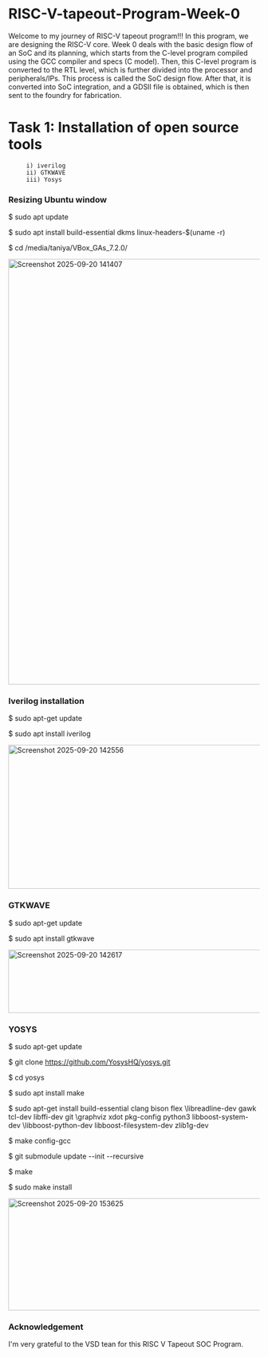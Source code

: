 # RISC-V-tapeout-Program-Week-0
Welcome to my journey of RISC-V tapeout program!!! 
In this program, we are designing the RISC-V core. Week 0 deals with the basic design flow of an SoC and its planning, which starts from the C-level program compiled using the GCC compiler and specs (C model). Then, this C-level program is converted to the RTL level, which is further divided into the processor and peripherals/IPs. This process is called the SoC design flow. After that, it is converted into SoC integration, and a GDSII file is obtained, which is then sent to the foundry for fabrication.
# Task 1: Installation of open source tools
         i) iverilog
		 ii) GTKWAVE
		 iii) Yosys
###  Resizing Ubuntu window 
$ sudo apt update

$ sudo apt install build-essential dkms linux-headers-$(uname -r)

$ cd /media/taniya/VBox_GAs_7.2.0/

<img width="1473" height="854" alt="Screenshot 2025-09-20 141407" src="https://github.com/user-attachments/assets/1a704440-9a12-4093-bb81-6c07cd595ca1" />


### Iverilog installation
$ sudo apt-get update

$ sudo apt install iverilog

<img width="785" height="289" alt="Screenshot 2025-09-20 142556" src="https://github.com/user-attachments/assets/9497deda-57ee-4753-8331-9c4b0a259183" />

### GTKWAVE
$ sudo apt-get update

$ sudo apt install gtkwave

<img width="786" height="127" alt="Screenshot 2025-09-20 142617" src="https://github.com/user-attachments/assets/46ba8bd0-35fd-4625-8908-5d01ef90b3c7" />

### YOSYS
$ sudo apt-get update

$ git clone https://github.com/YosysHQ/yosys.git

$ cd yosys

$ sudo apt install make    

$ sudo apt-get install build-essential clang bison flex \libreadline-dev gawk tcl-dev libffi-dev git \graphviz xdot pkg-config python3 libboost-system-dev \libboost-python-dev libboost-filesystem-dev zlib1g-dev

$ make config-gcc

$ git submodule update --init --recursive

$ make 

$ sudo make install

<img width="803" height="225" alt="Screenshot 2025-09-20 153625" src="https://github.com/user-attachments/assets/292cfaf8-bbda-4567-a7ea-ff87473417b8" />

### Acknowledgement
I'm very grateful to the VSD tean for this RISC V Tapeout SOC Program.
